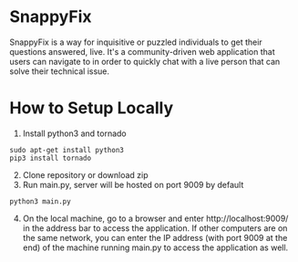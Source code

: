 # SnappyFix

SnappyFix is a way for inquisitive or puzzled individuals to get their questions answered, live. It's a community-driven web application that users can navigate to in order to quickly chat with a live person that can solve their technical issue.

# How to Setup Locally
1. Install python3 and tornado

 ```
 sudo apt-get install python3
 pip3 install tornado
 ```
 
2. Clone repository or download zip
3. Run main.py, server will be hosted on port 9009 by default

 ```
 python3 main.py
 ```
 
4. On the local machine, go to a browser and enter http://localhost:9009/ in the address bar to access the application. If other computers are on the same network, you can enter the IP address (with port 9009 at the end) of the machine running main.py to access the application as well.
